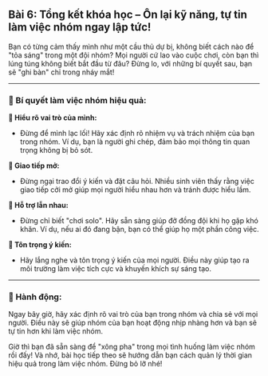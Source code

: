 ## Bài 6: Tổng kết khóa học – Ôn lại kỹ năng, tự tin làm việc nhóm ngay lập tức!

Bạn có từng cảm thấy mình như một cầu thủ dự bị, không biết cách nào để "tỏa sáng" trong một đội nhóm? Mọi người cứ lao vào cuộc chơi, còn bạn thì lúng túng không biết bắt đầu từ đâu? Đừng lo, với những bí quyết sau, bạn sẽ "ghi bàn" chỉ trong nháy mắt!

---

### 📌 Bí quyết làm việc nhóm hiệu quả:

**🔹 Hiểu rõ vai trò của mình:**
- Đừng để mình lạc lối! Hãy xác định rõ nhiệm vụ và trách nhiệm của bạn trong nhóm. Ví dụ, bạn là người ghi chép, đảm bảo mọi thông tin quan trọng không bị bỏ sót.

**🔹 Giao tiếp mở:**
- Đừng ngại trao đổi ý kiến và đặt câu hỏi. Nhiều sinh viên thấy rằng việc giao tiếp cởi mở giúp mọi người hiểu nhau hơn và tránh được hiểu lầm.

**🔹 Hỗ trợ lẫn nhau:**
- Đừng chỉ biết "chơi solo". Hãy sẵn sàng giúp đỡ đồng đội khi họ gặp khó khăn. Ví dụ, nếu ai đó đang bận, bạn có thể giúp họ một phần công việc.

**🔹 Tôn trọng ý kiến:**
- Hãy lắng nghe và tôn trọng ý kiến của mọi người. Điều này giúp tạo ra môi trường làm việc tích cực và khuyến khích sự sáng tạo.

---

### 🚀 Hành động:

Ngay bây giờ, hãy xác định rõ vai trò của bạn trong nhóm và chia sẻ với mọi người. Điều này sẽ giúp nhóm của bạn hoạt động nhịp nhàng hơn và bạn sẽ tự tin hơn khi làm việc nhóm.

Giờ thì bạn đã sẵn sàng để "xông pha" trong mọi tình huống làm việc nhóm rồi đấy! Và nhớ, bài học tiếp theo sẽ hướng dẫn bạn cách quản lý thời gian hiệu quả trong làm việc nhóm. Đừng bỏ lỡ nhé!
